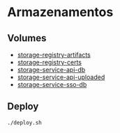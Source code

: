 # Armazenamentos

## Volumes

- [storage-registry-artifacts](./storage-registry-artifacts)
- [storage-registry-certs](./storage-registry-certs)
- [storage-service-api-db](./storage-service-api-db)
- [storage-service-api-uploaded](./storage-service-api-uploaded)
- [storage-service-sso-db](./storage-service-sso-db)

## Deploy

```sh
./deploy.sh
```
